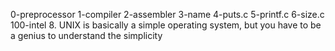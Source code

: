 0-preprocessor
1-compiler 
2-assembler 
3-name 
4-puts.c 
5-printf.c 
6-size.c
100-intel
8. UNIX is basically a simple operating system, but you have to be a genius to understand the simplicity 
